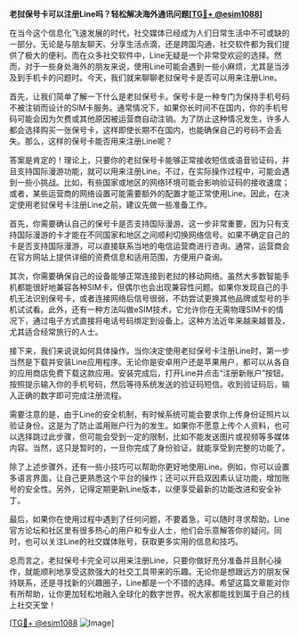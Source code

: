**老挝保号卡可以注册Line吗？轻松解决海外通讯问题[[TG💪+ @esim1088](https://t.me/s/esim1088)]**

在当今这个信息化飞速发展的时代，社交媒体已经成为人们日常生活中不可或缺的一部分。无论是与朋友聊天、分享生活点滴，还是跨国沟通，社交软件都为我们提供了极大的便利。而在众多社交软件中，Line无疑是一个非常受欢迎的选择。然而，对于一些身处海外的朋友来说，使用Line可能会遇到一些小麻烦，尤其是当涉及到手机卡的问题时。今天，我们就来聊聊老挝保号卡是否可以用来注册Line。

首先，让我们简单了解一下什么是老挝保号卡。保号卡是一种专门为保持手机号码不被注销而设计的SIM卡服务。通常情况下，如果你长时间不在国内，你的手机号码可能会因为欠费或其他原因被运营商自动注销。为了防止这种情况发生，许多人都会选择购买一张保号卡，这样即使长期不在国内，也能确保自己的号码不会丢失。那么，这样的保号卡能否用来注册Line呢？

答案是肯定的！理论上，只要你的老挝保号卡能够正常接收短信或语音验证码，并且支持国际漫游功能，就可以用来注册Line。不过，在实际操作过程中，可能会遇到一些小挑战。比如，有些国家或地区的网络环境可能会影响验证码的接收速度；或者，某些运营商的网络设置可能需要额外的配置才能正常使用Line。因此，在决定使用老挝保号卡注册Line之前，建议先做一些准备工作。

首先，你需要确认自己的保号卡是否支持国际漫游。这一步非常重要，因为只有支持国际漫游的卡才能在不同国家和地区之间顺利切换网络信号。如果不确定自己的卡是否支持国际漫游，可以直接联系当地的电信运营商进行咨询。通常，运营商会在官方网站上提供详细的资费信息和适用范围，方便用户查询。

其次，你需要确保自己的设备能够正常连接到老挝的移动网络。虽然大多数智能手机都能很好地兼容各种SIM卡，但偶尔也会出现兼容性问题。如果你发现自己的手机无法识别保号卡，或者连接网络后信号很弱，不妨尝试更换其他品牌或型号的手机试试看。此外，还有一种方法叫做eSIM技术，它允许你在无需物理SIM卡的情况下，通过电子方式直接将电话号码绑定到设备上。这种方法近年来越来越普及，尤其适合经常旅行的人士。

接下来，我们来说说如何具体操作。当你决定使用老挝保号卡注册Line时，第一步当然是下载并安装Line应用程序。无论你是安卓用户还是苹果用户，都可以从各自的应用商店免费下载这款应用。安装完成后，打开Line并点击“注册新账户”按钮。按照提示输入你的手机号码，然后等待系统发送的验证码短信。收到验证码后，输入正确的数字即可完成注册流程。

需要注意的是，由于Line的安全机制，有时候系统可能会要求你上传身份证照片以验证身份。这是为了防止滥用账户行为的发生。如果你不愿意上传个人资料，也可以选择跳过此步骤，但可能会受到一定的限制，比如不能发送图片或视频等多媒体内容。当然，这只是暂时的，一旦你完成了身份验证，就能享受到完整的功能了。

除了上述步骤外，还有一些小技巧可以帮助你更好地使用Line。例如，你可以设置多语言界面，让自己更熟悉这个平台的操作；还可以开启双因素认证功能，增加账号的安全性。另外，记得定期更新Line版本，以便享受最新的功能改进和安全补丁。

最后，如果你在使用过程中遇到了任何问题，不要着急，可以随时寻求帮助。Line官方论坛和社区里有很多热心的用户和专业人士，他们会乐意解答你的疑问。同时，也可以关注Line的社交媒体账号，获取更多实用的信息和技巧。

总而言之，老挝保号卡完全可以用来注册Line，只要你做好充分准备并且耐心操作，就能顺利地享受这款强大的社交工具带来的乐趣。无论你是想跟远方的朋友保持联系，还是寻找新的兴趣圈子，Line都是一个不错的选择。希望这篇文章能对你有所帮助，让你更加轻松地融入全球化的数字世界。祝大家都能找到属于自己的线上社交天堂！

[[TG💪+ @esim1088](https://t.me/s/esim1088) ![Image](https://i.postimg.cc/4NQfJmqS/Snipaste-2025-05-13-00-14-12.png)]